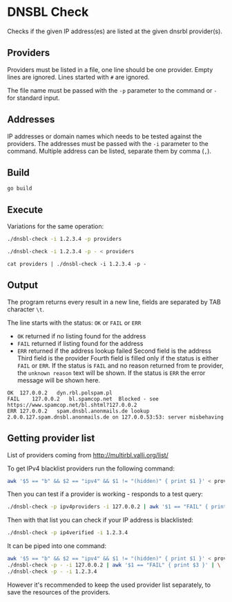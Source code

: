 # DNSBL Check

Checks if the given IP address(es) are listed at the given dnsrbl provider(s).

## Providers

Providers must be listed in a file, one line should be one provider.
Empty lines are ignored.
Lines started with `#` are ignored.

The file name must be passed with the `-p` parameter to the command or `-` for standard input.

## Addresses

IP addresses or domain names which needs to be tested against the providers.
The addresses must be passed with the `-i` parameter to the command. Multiple address can be listed, separate them by comma (`,`).

## Build

```
go build
```

## Execute

Variations for the same operation:

```sh
./dnsbl-check -i 1.2.3.4 -p providers
```

```sh
./dnsbl-check -i 1.2.3.4 -p - < providers
```

```
cat providers | ./dnsbl-check -i 1.2.3.4 -p -
```

## Output

The program returns every result in a new line, fields are separated by TAB character `\t`.

The line starts with the status: `OK` or `FAIL` or `ERR`
- `OK` returned if no listing found for the address
- `FAIL` returned if listing found for the address
- `ERR` returned if the address lookup failed
Second field is the address
Third field is the provider
Fourth field is filled only if the status is either `FAIL` or `ERR`. If the status is `FAIL` and no reason returned from te provider, the `unknown reason` text will be shown. If the status is `ERR` the error message will be shown here.

```
OK	127.0.0.2	dyn.rbl.polspam.pl
FAIL	127.0.0.2	bl.spamcop.net	Blocked - see https://www.spamcop.net/bl.shtml?127.0.0.2
ERR	127.0.0.2	spam.dnsbl.anonmails.de	lookup 2.0.0.127.spam.dnsbl.anonmails.de on 127.0.0.53:53: server misbehaving
```

## Getting provider list

List of providers coming from http://multirbl.valli.org/list/

To get IPv4 blacklist providers run the following command:

```sh
awk '$5 == "b" && $2 == "ipv4" && $1 != "(hidden)" { print $1 }' < providers > ipv4providers
```

Then you can test if a provider is working - responds to a test query:

```sh
./dnsbl-check -p ipv4providers -i 127.0.0.2 | awk '$1 == "FAIL" { print $3 }' > ipv4verified
```

Then with that list you can check if your IP address is blacklisted:

```sh
./dnsbl-check -p ip4verified -i 1.2.3.4
```

It can be piped into one command:
```sh
awk '$5 == "b" && $2 == "ipv4" && $1 != "(hidden)" { print $1 }' < providers | \
./dnsbl-check -p - -i 127.0.0.2 | awk '$1 == "FAIL" { print $3 }' | \
./dnsbl-check -p - -i 1.2.3.4
```

However it's recommended to keep the used provider list separately, to save the resources of the providers.
